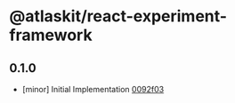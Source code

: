 # @atlaskit/react-experiment-framework

## 0.1.0
- [minor] Initial Implementation [0092f03](https://bitbucket.org/atlassian/atlaskit-mk-2/commits/0092f03)

